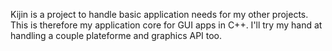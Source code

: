 Kijin is a project to handle basic application needs for my other projects.
This is therefore my application core for GUI apps in C++. I'll try my hand at handling a couple plateforme and graphics API too.
